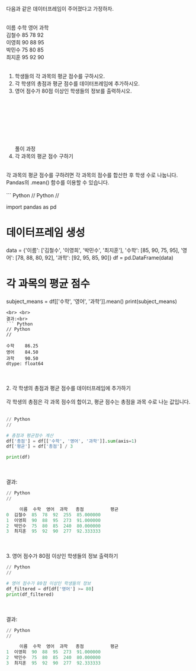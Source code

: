 다음과 같은 데이터프레임이 주어졌다고 가정하자. <br>  <br> 

이름	수학	영어	과학 <br> 
김철수	85	78	92 <br> 
이영희	90	88	95 <br> 
박민수	75	80	85 <br> 
최지훈	95	92	90 <br> 
 <br> 
1. 학생들의 각 과목의 평균 점수를 구하시오. <br> 
2. 각 학생의 총점과 평균 점수를 데이터프레임에 추가하시오. <br> 
3. 영어 점수가 80점 이상인 학생들의 정보를 출력하시오. <br> 
<br> <br> <br> <br> <br> <br> <br> <br> 
풀이 과정<br> 
1. 각 과목의 평균 점수 구하기<br> 
<br> 
각 과목의 평균 점수를 구하려면 각 과목의 점수를 합산한 후 학생 수로 나눕니다. <br> 
Pandas의 .mean() 함수를 이용할 수 있습니다.<br> 
<br> 
``` Python
// Python
//

import pandas as pd

# 데이터프레임 생성
data = {'이름': ['김철수', '이영희', '박민수', '최지훈'],
        '수학': [85, 90, 75, 95],
        '영어': [78, 88, 80, 92],
        '과학': [92, 95, 85, 90]}
df = pd.DataFrame(data)

# 각 과목의 평균 점수
subject_means = df[['수학', '영어', '과학']].mean()
print(subject_means)

```
<br> <br> 
결과:<br> 
``` Python
// Python
//

수학    86.25
영어    84.50
과학    90.50
dtype: float64
```
<br> <br> 
2. 각 학생의 총점과 평균 점수를 데이터프레임에 추가하기<br>
<br>
각 학생의 총점은 각 과목 점수의 합이고, 평균 점수는 총점을 과목 수로 나눈 값입니다.<br>
<br>
``` Python
// Python
//

# 총점과 평균점수 계산
df['총점'] = df[['수학', '영어', '과학']].sum(axis=1)
df['평균'] = df['총점'] / 3

print(df)
```
<br> <br> 
결과:<br> 
``` Python
// Python
//

     이름  수학  영어  과학   총점          평균
0  김철수  85  78  92  255  85.000000
1  이영희  90  88  95  273  91.000000
2  박민수  75  80  85  240  80.000000
3  최지훈  95  92  90  277  92.333333
```
<br> <br> 
3. 영어 점수가 80점 이상인 학생들의 정보 출력하기<br> 

``` Python
// Python
//

# 영어 점수가 80점 이상인 학생들의 정보
df_filtered = df[df['영어'] >= 80]
print(df_filtered)
```
<br> <br> 
결과:<br>
``` Python
// Python
//

     이름  수학  영어  과학   총점          평균
1  이영희  90  88  95  273  91.000000
2  박민수  75  80  85  240  80.000000
3  최지훈  95  92  90  277  92.333333
```


